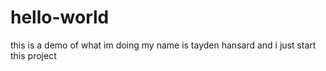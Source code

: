 # hello-world
this is a demo of what im doing
my name is tayden hansard and i just start this project
